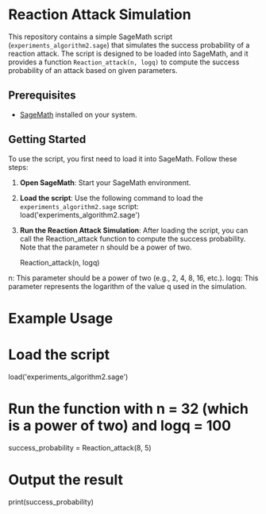 # Reaction Attack Simulation

This repository contains a simple SageMath script (`experiments_algorithm2.sage`) that simulates the success probability of a reaction attack. The script is designed to be loaded into SageMath, and it provides a function `Reaction_attack(n, logq)` to compute the success probability of an attack based on given parameters.

## Prerequisites

- [SageMath](https://www.sagemath.org/) installed on your system.

## Getting Started

To use the script, you first need to load it into SageMath. Follow these steps:

1. **Open SageMath**: Start your SageMath environment.

2. **Load the script**: Use the following command to load the `experiments_algorithm2.sage` script:
   load('experiments_algorithm2.sage')

3. **Run the Reaction Attack Simulation**: After loading the script, you can call the Reaction_attack function to compute the success probability. Note that the parameter n should be a power of two.
   
    Reaction_attack(n, logq)

n: This parameter should be a power of two (e.g., 2, 4, 8, 16, etc.).
logq: This parameter represents the logarithm of the value q used in the simulation.




# Example Usage

# Load the script
load('experiments_algorithm2.sage')

# Run the function with n = 32 (which is a power of two) and logq = 100
success_probability = Reaction_attack(8, 5)

# Output the result
print(success_probability)
